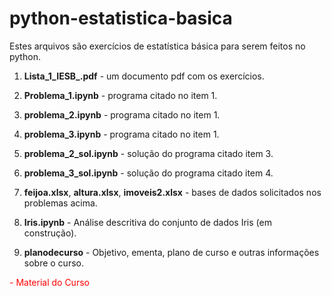 # python-estatistica-basica
Estes arquivos são exercícios de estatística básica para serem feitos no python.

1. **Lista_1_IESB_.pdf** - um documento pdf com os exercícios. 

2. **Problema_1.ipynb** - programa citado no item 1.

3. **problema_2.ipynb** - programa citado no item 1.

4. **problema_3.ipynb** - programa citado no item 1.

5. **problema_2_sol.ipynb** - solução do programa citado item 3.

6. **problema_3_sol.ipynb** - solução do programa citado item 4.

7. **feijoa.xlsx**, **altura.xlsx**, **imoveis2.xlsx** - bases de dados solicitados nos problemas acima.

8. **Iris.ipynb** - Análise descritiva do conjunto de dados Iris (em construção).

9. **planodecurso** - Objetivo, ementa, plano de curso e outras informações sobre o curso.

<font color=red  > - Material do Curso 
